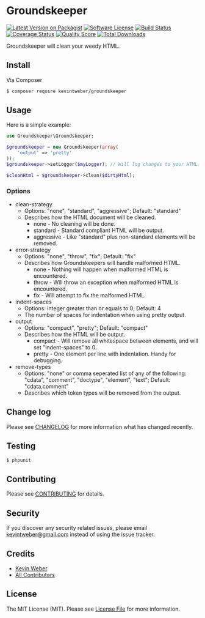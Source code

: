 # Groundskeeper

[![Latest Version on Packagist][ico-version]][link-packagist]
[![Software License][ico-license]](LICENSE.md)
[![Build Status][ico-travis]][link-travis]
[![Coverage Status][ico-scrutinizer]][link-scrutinizer]
[![Quality Score][ico-code-quality]][link-code-quality]
[![Total Downloads][ico-downloads]][link-downloads]

Groundskeeper will clean your weedy HTML.

## Install

Via Composer

``` bash
$ composer require kevintweber/groundskeeper
```

## Usage

Here is a simple example:

``` php
use Groundskeeper\Groundskeeper;

$groundskeeper = new Groundskeeper(array(
    'output' => 'pretty'
));
$groundskeeper->setLogger($myLogger); // Will log changes to your HTML.

$cleanHtml = $groundskeeper->clean($dirtyHtml);
```

### Options
* clean-strategy
  * Options: "none", "standard", "aggressive"; Default: "standard"
  * Describes how the HTML document will be cleaned.
    * none - No cleaning will be done.
    * standard - Standard compliant HTML will be output.
    * aggressive - Like "standard" plus non-standard elements will be removed.
* error-strategy
  * Options: "none", "throw", "fix"; Default: "fix"
  * Describes how Groundskeepers will handle malformed HTML.
    * none - Nothing will happen when malformed HTML is encountered.
    * throw - Will throw an exception when malformed HTML is encountered.
    * fix - Will attempt to fix the malformed HTML.
* indent-spaces
  * Options: integer greater than or equals to 0; Default: 4
  * The number of spaces for indentation when using pretty output.
* output
  * Options: "compact", "pretty"; Default: "compact"
  * Describes how the HTML will be output.
    * compact - Will remove all whitespace between elements, and will set "indent-spaces" to 0.
    * pretty - One element per line with indentation. Handy for debugging.
* remove-types
  * Options: "none" or comma seperated list of any of the following: "cdata", "comment", "doctype", "element", "text"; Default: "cdata,comment"
  * Describes which token types will be removed from the output.

## Change log

Please see [CHANGELOG](CHANGELOG.md) for more information what has changed recently.

## Testing

``` bash
$ phpunit
```

## Contributing

Please see [CONTRIBUTING](CONTRIBUTING.md) for details.

## Security

If you discover any security related issues, please email kevintweber@gmail.com instead of using the issue tracker.

## Credits

- [Kevin Weber][link-author]
- [All Contributors][link-contributors]

## License

The MIT License (MIT). Please see [License File](LICENSE.md) for more information.

[ico-version]: https://img.shields.io/packagist/v/kevintweber/groundskeeper.svg?style=flat-square
[ico-license]: https://img.shields.io/badge/license-MIT-brightgreen.svg?style=flat-square
[ico-travis]: https://img.shields.io/travis/kevintweber/Groundskeeper/master.svg?style=flat-square
[ico-scrutinizer]: https://img.shields.io/scrutinizer/coverage/g/kevintweber/Groundskeeper.svg?style=flat-square
[ico-code-quality]: https://img.shields.io/scrutinizer/g/kevintweber/Groundskeeper.svg?style=flat-square
[ico-downloads]: https://img.shields.io/packagist/dt/kevintweber/groundskeeper.svg?style=flat-square

[link-packagist]: https://packagist.org/packages/kevintweber/groundskeeper
[link-travis]: https://travis-ci.org/kevintweber/Groundskeeper
[link-scrutinizer]: https://scrutinizer-ci.com/g/kevintweber/Groundskeeper/code-structure
[link-code-quality]: https://scrutinizer-ci.com/g/kevintweber/Groundskeeper
[link-downloads]: https://packagist.org/packages/kevintweber/groundskeeper
[link-author]: https://github.com/kevintweber
[link-contributors]: ../../contributors
